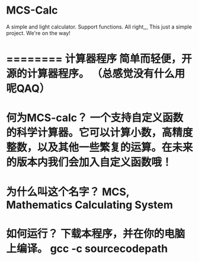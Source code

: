 MCS-Calc
========

A simple and light calculator. Support functions.
All right,,, This just a simple project.
We're on the way!

========
计算器程序
简单而轻便，开源的计算器程序。
（总感觉没有什么用呢QAQ）
========
何为MCS-calc？
一个支持自定义函数的科学计算器。它可以计算小数，高精度整数，以及其他一些繁复的运算。在未来的版本内我们会加入自定义函数哦！
========
为什么叫这个名字？
MCS, Mathematics Calculating System
========
如何运行？
下载本程序，并在你的电脑上编译。
gcc -c sourcecodepath
========
